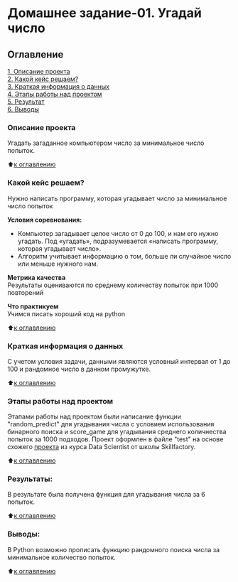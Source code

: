 # Домашнее задание-01. Угадай число

## Оглавление  
[1. Описание проекта](https://github.com/SudarickovIlya/SF_DS_Ilya/tree/main/HW-01#%D0%BE%D0%BF%D0%B8%D1%81%D0%B0%D0%BD%D0%B8%D0%B5-%D0%BF%D1%80%D0%BE%D0%B5%D0%BA%D1%82%D0%B0)  
[2. Какой кейс решаем?](https://github.com/SudarickovIlya/SF_DS_Ilya/tree/main/HW-01#%D0%BA%D0%B0%D0%BA%D0%BE%D0%B9-%D0%BA%D0%B5%D0%B9%D1%81-%D1%80%D0%B5%D1%88%D0%B0%D0%B5%D0%BC)  
[3. Краткая информация о данных](https://github.com/SudarickovIlya/SF_DS_Ilya/tree/main/HW-01#%D0%BA%D1%80%D0%B0%D1%82%D0%BA%D0%B0%D1%8F-%D0%B8%D0%BD%D1%84%D0%BE%D1%80%D0%BC%D0%B0%D1%86%D0%B8%D1%8F-%D0%BE-%D0%B4%D0%B0%D0%BD%D0%BD%D1%8B%D1%85)  
[4. Этапы работы над проектом](https://github.com/SudarickovIlya/SF_DS_Ilya/tree/main/HW-01#%D1%8D%D1%82%D0%B0%D0%BF%D1%8B-%D1%80%D0%B0%D0%B1%D0%BE%D1%82%D1%8B-%D0%BD%D0%B0%D0%B4-%D0%BF%D1%80%D0%BE%D0%B5%D0%BA%D1%82%D0%BE%D0%BC)  
[5. Результат](https://github.com/SudarickovIlya/SF_DS_Ilya/tree/main/HW-01#%D1%8D%D1%82%D0%B0%D0%BF%D1%8B-%D1%80%D0%B0%D0%B1%D0%BE%D1%82%D1%8B-%D0%BD%D0%B0%D0%B4-%D0%BF%D1%80%D0%BE%D0%B5%D0%BA%D1%82%D0%BE%D0%BC)    
[6. Выводы](https://github.com/SudarickovIlya/SF_DS_Ilya/tree/main/HW-01#%D1%8D%D1%82%D0%B0%D0%BF%D1%8B-%D1%80%D0%B0%D0%B1%D0%BE%D1%82%D1%8B-%D0%BD%D0%B0%D0%B4-%D0%BF%D1%80%D0%BE%D0%B5%D0%BA%D1%82%D0%BE%D0%BC) 

### Описание проекта    
Угадать загаданное компьютером число за минимальное число попыток.

:arrow_up:[к оглавлению](https://github.com/SudarickovIlya/SF_DS_Ilya/tree/main/HW-01#%D0%BE%D0%B3%D0%BB%D0%B0%D0%B2%D0%BB%D0%B5%D0%BD%D0%B8%D0%B5)


### Какой кейс решаем?    
Нужно написать программу, которая угадывает число за минимальное число попыток

**Условия соревнования:**  
- Компьютер загадывает целое число от 0 до 100, и нам его нужно угадать. Под «угадать», подразумевается «написать программу, которая угадывает число».
- Алгоритм учитывает информацию о том, больше ли случайное число или меньше нужного нам.

**Метрика качества**     
Результаты оцениваются по среднему количеству попыток при 1000 повторений

**Что практикуем**     
Учимся писать хороший код на python

:arrow_up:[к оглавлению](https://github.com/SudarickovIlya/SF_DS_Ilya/tree/main/HW-01#%D0%BE%D0%B3%D0%BB%D0%B0%D0%B2%D0%BB%D0%B5%D0%BD%D0%B8%D0%B5)

### Краткая информация о данных
С учетом условия задачи, данными являются условный интервал от 1 до 100 и рандомное число в данном промужутке.
  
:arrow_up:[к оглавлению](https://github.com/SudarickovIlya/SF_DS_Ilya/tree/main/HW-01#%D0%BE%D0%B3%D0%BB%D0%B0%D0%B2%D0%BB%D0%B5%D0%BD%D0%B8%D0%B5)


### Этапы работы над проектом  
Этапами работы над проектом были написание функции "random_predict" для угадывания числа с условием использования бинарного поиска и score_game для угадывания среднего количнества попыток за 1000 подходов. Проект оформлен в файле "test" на основе схожего [проекта](https://docviewer.yandex.com/view/156408772/?*=9%2FXpS5GfJyjQd1Ke9g3lZyB2EIF7InVybCI6InlhLWRpc2s6Ly8vZGlzay9ndWVzcy1udW1iZXItdGFzayAoMikuemlwIiwidGl0bGUiOiJndWVzcy1udW1iZXItdGFzayAoMikuemlwIiwibm9pZnJhbWUiOmZhbHNlLCJ1aWQiOiIxNTY0MDg3NzIiLCJ0cyI6MTY3MTUzNDA3Mjc4OSwieXUiOiI4NzkzMzA2MTY2ODEwMjMzNyJ9) из курса Data Scientist от школы Skillfactory.

:arrow_up:[к оглавлению](https://github.com/SudarickovIlya/SF_DS_Ilya/tree/main/HW-01#%D0%BE%D0%B3%D0%BB%D0%B0%D0%B2%D0%BB%D0%B5%D0%BD%D0%B8%D0%B5)


### Результаты:  
В результате была получена функция для угадывания числа за 6 попыток.

:arrow_up:[к оглавлению](https://github.com/SudarickovIlya/SF_DS_Ilya/tree/main/HW-01#%D0%BE%D0%B3%D0%BB%D0%B0%D0%B2%D0%BB%D0%B5%D0%BD%D0%B8%D0%B5)


### Выводы:  
В Python возможно прописать функцию рандомного поиска числа за минимальное количество попыток.

:arrow_up:[к оглавлению](https://github.com/SudarickovIlya/SF_DS_Ilya/tree/main/HW-01#%D0%BE%D0%B3%D0%BB%D0%B0%D0%B2%D0%BB%D0%B5%D0%BD%D0%B8%D0%B5)